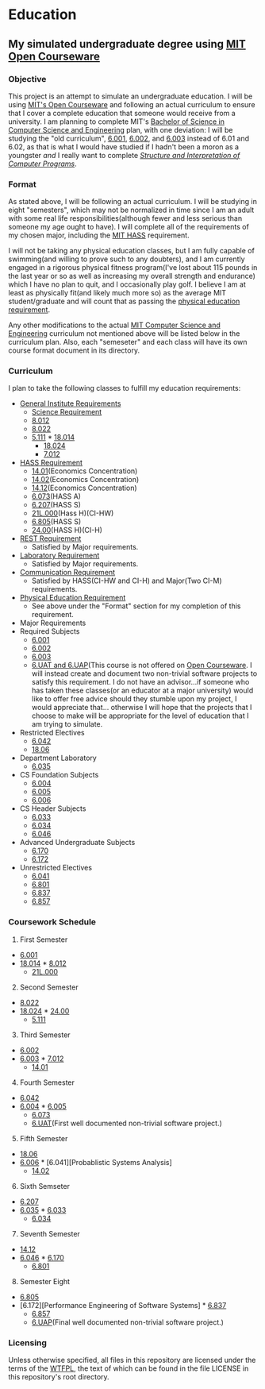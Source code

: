 # Education
## My simulated undergraduate degree using [MIT Open Courseware][OCW]

### Objective
This project is an attempt to simulate an undergraduate education.  I will
be using [MIT's Open Courseware][OCW] and following an actual curriculum to ensure
that I cover a complete education that someone would receive from a university.
I am planning to complete MIT's [Bachelor of Science in Computer Science and
Engineering][CS Degree] plan, with one deviation: I will be studying the "old
curriculum", [6.001][SICP], [6.002][Circuits and Electronics], and [6.003][Signals and Systems]
instead of 6.01 and 6.02, as that is what I would have studied if I hadn't been a
moron as a youngster _and_ I really want to complete [_Structure and Interpretation
of Computer Programs_][SICP Book].

### Format
As stated above, I will be following an actual curriculum.  I will be studying in
eight "semesters", which may not be normalized in time since I am an adult with
some real life responsibilities(although fewer and less serious than someone my
age ought to have).  I will complete all of the requirements of my chosen major,
including the [MIT HASS][HASS Requirement] requirement.

I will not be taking any physical education classes, but I am fully capable of
swimming(and willing to prove such to any doubters), and I am currently engaged
in a rigorous physical fitness program(I've lost about 115 pounds in the last
year or so as well as increasing my overall strength and endurance) which I have
no plan to quit, and I occasionally play golf.  I believe I am at least as
physically fit(and likely much more so) as the average MIT student/graduate
and will count that as passing the [physical education requirement][PE Requirement].

Any other modifications to the actual [MIT Computer Science and Engineering][CS Degree]
curriculum not mentioned above will be listed below in the curriculum plan.  Also,
each "semeseter" and each class will have its own course format document in its
directory.

### Curriculum
I plan to take the following classes to fulfill my education requirements:

* [General Institute Requirements][GIR]
  * [Science Requirement][Science Req]
   * [8.012][Physics I]
    * [8.022][Physics II]
     * [5.111][Principles of Chemical Science]
      * [18.014][Calculus I]
       * [18.024][Calculus II]
        * [7.012][Introductory Biology]
 * [HASS Requirement][HASS Requirement]
   * [14.01][Microeconomics](Economics Concentration)
    * [14.02][Macroeconomics](Economics Concentration)
     * [14.12][Economic Game Theory](Economics Concentration)
      * [6.073][Creating Video Games](HASS A)
      * [6.207][Networks](HASS S)
      * [21L.000][Writing About Literature](Hass H)(CI-HW)
      * [6.805][Ethics and Laws on the Electronic Frontier](HASS S)
      * [24.00][Problems in Philosophy](HASS H)(CI-H)
 * [REST Requirement][REST]
   * Satisfied by Major requirements.
 * [Laboratory Requirement][LAB]
   * Satisfied by Major requirements.
 * [Communication Requirement][COMM]
   * Satisfied by HASS(CI-HW and CI-H) and Major(Two CI-M) requirements.
 * [Physical Education Requirement][PE Requirement]
   * See above under the "Format" section for my completion of this requirement.
* Major Requirements
 * Required Subjects
   * [6.001][SICP]
    * [6.002][Circuits and Electronics]
     * [6.003][Signals and Systems]
      * [6.UAT and 6.UAP][Undergraduate Advanced Project](This course is not offered
        on [Open Courseware][OCW].  I will instead create and document two non-trivial
        software projects to satisfy this requirement.  I do not have an advisor...if
        someone who has taken these classes(or an educator at a major university) would
        like to offer free advice should they stumble upon my project, I would appreciate
        that... otherwise I will hope that the projects that I choose to make will be
        appropriate for the level of education that I am trying to simulate.
 * Restricted Electives
   * [6.042][Math for Computer Science]
    * [18.06][Linear Algebra]
 * Department Laboratory
   * [6.035][Computer Language Engineering]
 * CS Foundation Subjects
   * [6.004][Computation Structures]
    * [6.005][Software Construction]
     * [6.006][Algorithms]
 * CS Header Subjects
   * [6.033][Computer System Engineering]
    * [6.034][Artificial Intelligence]
     * [6.046][Design of Algorithms]
 * Advanced Undergraduate Subjects
   * [6.170][Software Studio]
    * [6.172][Performace Engineering of Software Systems]  
 * Unrestricted Electives
   * [6.041][Probabilistic Systems Analysis]
    * [6.801][Machine Vision]
     * [6.837][Computer Graphics]
      * [6.857][Network and Computer Security]

### Coursework Schedule
1. First Semester
  * [6.001][SICP]
   * [18.014][Calculus I]
    * [8.012][Physics I]
     * [21L.000][Writing About Literature]
2. Second Semester
  * [8.022][Physics II]
   * [18.024][Calculus II]
    * [24.00][Problems in Philosophy]
     * [5.111][Principles of Chemical Science]
3. Third Semester
  * [6.002][Circuits and Electronics]
   * [6.003][Signals and Systems]
    * [7.012][Introductory Biology]
     * [14.01][Microeconomics]
4. Fourth Semester
  * [6.042][Math for Computer Science]
   * [6.004][Computation Structures]
    * [6.005][Software Construction]
     * [6.073][Creating Video Games]
      * [6.UAT][Undergraduate Advanced Project](First well documented non-trivial
        software project.)
5. Fifth Semester
  * [18.06][Linear Algebra]
   * [6.006][Algorithms]
    * [6.041][Probablistic Systems Analysis]
     * [14.02][Macroeconomics]
6. Sixth Semseter
  * [6.207][Networks]
   * [6.035][Computer Language Engineering]
    * [6.033][Computer System Engineering]
      * [6.034][Artificial Intelligence]
7. Seventh Semester
  * [14.12][Economic Game Theory]
   * [6.046][Design of Algorithms]
    * [6.170][Software Studio]
     * [6.801][Machine Vision]
8. Semester Eight
  * [6.805][Ethics and Laws on the Electronic Frontier]
   * [6.172][Performance Engineering of Software Systems]
    * [6.837][Computer Graphics]
     * [6.857][Network and Computer Security]
      * [6.UAP][Undergraduate Advanced Project](Final well documented non-trivial
        software project.)

### Licensing
Unless otherwise specified, all files in this repository are licensed under
the terms of the [WTFPL](http://wtfpl2.com/), the text of which can be found
in the file LICENSE in this repository's root directory.

[OCW]:http://ocw.mit.edu/index.htm
[CS Degree]:http://catalog.mit.edu/degree-charts/computer-science-engineering-course-6-3/
[SICP]:http://ocw.mit.edu/courses/electrical-engineering-and-computer-science/6-001-structure-and-interpretation-of-computer-programs-spring-2005/
[Circuits and Electronics]:http://ocw.mit.edu/courses/electrical-engineering-and-computer-science/6-002-circuits-and-electronics-spring-2007/
[Signals and Systems]:http://ocw.mit.edu/courses/electrical-engineering-and-computer-science/6-003-signals-and-systems-fall-2011/
[SICP Book]:https://mitpress.mit.edu/sicp/full-text/book/book.html
[HASS Requirement]:http://web.mit.edu/hassreq/
[PE Requirement]:http://catalog.mit.edu/mit/undergraduate-education/general-institute-requirements/#physicaleducationtext
[GIR]:http://catalog.mit.edu/mit/undergraduate-education/general-institute-requirements/#text
[Science Req]:http://catalog.mit.edu/mit/undergraduate-education/general-institute-requirements/#sciencerequirementtext
[Physics I]:http://ocw.mit.edu/courses/physics/8-012-physics-i-classical-mechanics-fall-2008/
[Physics II]:http://ocw.mit.edu/courses/physics/8-022-physics-ii-electricity-and-magnetism-fall-2006/
[Principles of Chemical Science]:http://ocw.mit.edu/courses/chemistry/5-111-principles-of-chemical-science-fall-2008/index.htm
[Calculus I]:http://ocw.mit.edu/courses/mathematics/18-014-calculus-with-theory-fall-2010/
[Calculus II]:http://ocw.mit.edu/courses/mathematics/18-024-multivariable-calculus-with-theory-spring-2011/
[Introductory Biology]:http://ocw.mit.edu/courses/biology/7-012-introduction-to-biology-fall-2004/
[Microeconomics]:http://ocw.mit.edu/courses/economics/14-01-principles-of-microeconomics-fall-2007/
[Macroeconomics]:http://ocw.mit.edu/courses/economics/14-02-principles-of-macroeconomics-spring-2014/
[Economic Game Theory]:http://ocw.mit.edu/courses/economics/14-12-economic-applications-of-game-theory-fall-2012/
[Creating Video Games]:http://ocw.mit.edu/courses/comparative-media-studies-writing/cms-611j-creating-video-games-fall-2014/
[Networks]:http://ocw.mit.edu/courses/economics/14-15j-networks-fall-2009/
[Writing About Literature]:http://ocw.mit.edu/courses/literature/21l-000j-writing-about-literature-fall-2010/
[Ethics and Laws on the Electronic Frontier]:http://ocw.mit.edu/courses/electrical-engineering-and-computer-science/6-805-ethics-and-the-law-on-the-electronic-frontier-fall-2005/
[Problems in Philosophy]:http://ocw.mit.edu/courses/linguistics-and-philosophy/24-00-problems-in-philosophy-fall-2010/
[REST]:http://catalog.mit.edu/mit/undergraduate-education/general-institute-requirements/#restrequirementtext
[LAB]:http://catalog.mit.edu/mit/undergraduate-education/general-institute-requirements/#laboratoryrequirementtext
[COMM]:http://catalog.mit.edu/mit/undergraduate-education/general-institute-requirements/#communicationrequirementtext
[Undergraduate Advanced Project]:http://catalog.mit.edu/search/?P=6.UAP
[Math for Computer Science]:http://ocw.mit.edu/courses/electrical-engineering-and-computer-science/6-042j-mathematics-for-computer-science-fall-2010/
[Linear Algebra]:http://ocw.mit.edu/courses/mathematics/18-06-linear-algebra-spring-2010/
[Computer Language Engineering]:http://ocw.mit.edu/courses/electrical-engineering-and-computer-science/6-035-computer-language-engineering-spring-2010/
[Computation Structures]:http://ocw.mit.edu/courses/electrical-engineering-and-computer-science/6-004-computation-structures-spring-2009/
[Software Construction]:http://ocw.mit.edu/courses/electrical-engineering-and-computer-science/6-005-elements-of-software-construction-fall-2011/
[Algorithms]:http://ocw.mit.edu/courses/electrical-engineering-and-computer-science/6-006-introduction-to-algorithms-fall-2011/
[Computer System Engineering]:http://ocw.mit.edu/courses/electrical-engineering-and-computer-science/6-033-computer-system-engineering-spring-2009/
[Artificial Intelligence]:http://ocw.mit.edu/courses/electrical-engineering-and-computer-science/6-034-artificial-intelligence-fall-2010/
[Design of Algorithms]:http://ocw.mit.edu/courses/electrical-engineering-and-computer-science/6-046j-design-and-analysis-of-algorithms-spring-2015/
[Software Studio]:http://ocw.mit.edu/courses/electrical-engineering-and-computer-science/6-170-software-studio-spring-2013/
[Performace Engineering of Software Systems]:http://ocw.mit.edu/courses/electrical-engineering-and-computer-science/6-172-performance-engineering-of-software-systems-fall-2010/
[Probabilistic Systems Analysis]:http://ocw.mit.edu/courses/electrical-engineering-and-computer-science/6-041-probabilistic-systems-analysis-and-applied-probability-fall-2010/
[Machine Vision]:http://ocw.mit.edu/courses/electrical-engineering-and-computer-science/6-801-machine-vision-fall-2004/
[Computer Graphics]:http://ocw.mit.edu/courses/electrical-engineering-and-computer-science/6-837-computer-graphics-fall-2012/
[Network and Computer Security]:http://ocw.mit.edu/courses/electrical-engineering-and-computer-science/6-857-network-and-computer-security-spring-2014/